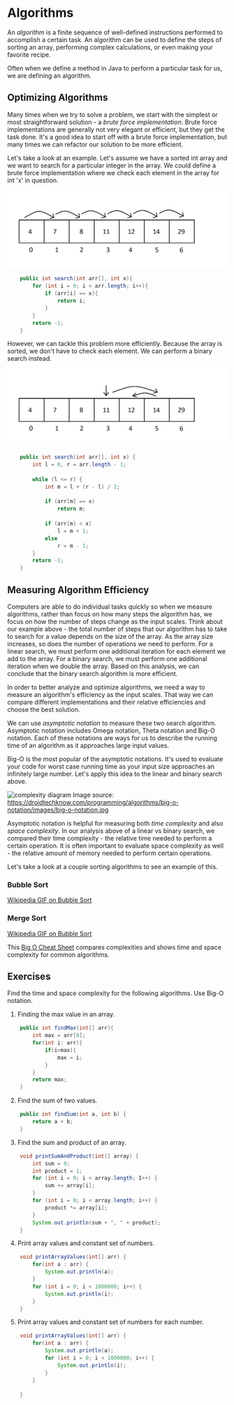 # Algorithms

An _algorithm_ is a finite sequence of well-defined instructions performed to accomplish a certain task. An algorithm can be used to define the steps of sorting an array, performing complex calculations, or even making your favorite recipe.

Often when we define a method in Java to perform a particular task for us, we are defining an algorithm.

## Optimizing Algorithms 

Many times when we try to solve a problem, we start with the simplest or most straightforward solution - a _brute force implementation_. Brute force implementations are generally not very elegant or efficient, but they get the task done. It's a good idea to start off with a brute force implementation, but many times we can refactor our solution to be more efficient.

Let's take a look at an example. Let's assume we have a sorted int array and we want to search for a particular integer in the array. We could define a brute force implementation where we check each element in the array for int 'x' in question.

![linear search](./images/algorithms/linear-search.png)

```java
    public int search(int arr[], int x){
        for (int i = 0; i < arr.length; i++){
            if (arr[i] == x){
                return i;
            }
        }
        return -1;
    }
```

However, we can tackle this problem more efficiently. Because the array is sorted, we don't have to check each element. We can perform a binary search instead.

![binary search](./images/algorithms/binary-search.png)

```java 
    public int search(int arr[], int x) {
        int l = 0, r = arr.length - 1;

        while (l <= r) {
            int m = l + (r - l) / 2;

            if (arr[m] == x)
                return m;

            if (arr[m] < x)
                l = m + 1;
            else
                r = m - 1;
        }
        return -1;
    }
```

## Measuring Algorithm Efficiency

Computers are able to do individual tasks quickly so when we measure algorithms, rather than focus on how many steps the algorithm has, we focus on how the number of steps change as the input scales. Think about our example above - the total number of steps that our algorithm has to take to search for a value depends on the size of the array.  As the array size increases, so does the number of operations we need to perform. For a linear search, we must perform one additional iteration for each element we add to the array.  For a binary search, we must perform one additional iteration when we double the array.  Based on this analysis, we can conclude that the binary search algorithm is more efficient.

In order to better analyze and optimize algorithms, we need a way to measure an algorithm's efficiency as the input scales. That way we can compare different implementations and their relative efficiencies and choose the best solution. 

We can use _asymptotic notation_ to measure these two search algorithm. Asymptotic notation includes Omega notation, Theta notation and Big-O notation. Each of these notations are ways for us to describe the running time of an algorithm as it approaches large input values.

Big-O is the most popular of the asymptotic notations. It's used to evaluate your code for worst case running time as your input size approaches an infinitely large number. Let's apply this idea to the linear and binary search above.

![complexity diagram](https://droidtechknow.com/programming/algorithms/big-o-notation/images/big-o-notation.jpg)
Image source: https://droidtechknow.com/programming/algorithms/big-o-notation/images/big-o-notation.jpg

Asymptotic notation is helpful for measuring both _time complexity_ and also _space complexity_. In our analysis above of a linear vs binary search, we compared their time complexity - the relative time needed to perform a certain operation. It is often important to evaluate space complexity as well - the relative amount of memory needed to perform certain operations.

Let's take a look at a couple sorting algorithms to see an example of this. 

### Bubble Sort 

[Wikipedia GIF on Bubble Sort](https://upload.wikimedia.org/wikipedia/commons/c/c8/Bubble-sort-example-300px.gif)

### Merge Sort

[Wikipedia GIF on Bubble Sort](https://upload.wikimedia.org/wikipedia/commons/c/cc/Merge-sort-example-300px.gif)

This [Big O Cheat Sheet](https://www.bigocheatsheet.com/) compares complexities and shows time and space complexity for common algorithms.

## Exercises

Find the time and space complexity for the following algorithms. Use Big-O notation.

1. Finding the max value in an array.

```java
    public int findMax(int[] arr){
        int max = arr[0];
        for(int i: arr){
            if(i>max){
                max = i;
            }
        }   
        return max;
    }
```

2. Find the sum of two values.

```java
    public int findSum(int a, int b) {
        return a + b;
    }
```


3. Find the sum and product of an array.
   
```java
    void printSumAndProduct(int[] array) {
        int sum = 0;
        int product = 1;
        for (int i = 0; i < array.length; I++) {
            sum += array[i];
        }
        for (int i = 0; i < array.length; i++) {
            product *= array[i];
        } 
        System.out.println(sum + ", " + product);
    }
```

4. Print array values and constant set of numbers.
```java
    void printArrayValues(int[] arr) {
        for(int a : arr) {
            System.out.println(a);       
        }
        for (int i = 0; i < 1000000; i++) {
            System.out.println(i);       
        }
    }
```

5. Print array values and constant set of numbers for each number.
```java
    void printArrayValues(int[] arr) {
        for(int a : arr) {
            System.out.println(a); 
            for (int i = 0; i < 1000000; i++) {
                System.out.println(i);       
            }      
        }
        
    }
```

<!-- 
https://kodr.me/en/big-o-examples

# Types of Algorithms
DS&A: Recursive algorithms
DS&A: Greedy Algorithms

DS&A: Depth-First Searching
DS&A: Breadth-First Searching
DS&A: Branch & Bound Algorithms
DS&A: Dynamic Programming
DS&A: Divide & Conquer Algorithms -->